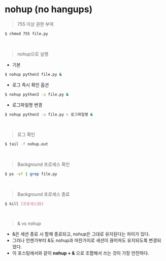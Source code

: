 # nohup (no hangups)

> 755 이상 권한 부여

```bash
$ chmod 755 file.py
```

<br>

> nohup으로 실행

- 기본

```bash
$ nohup python3 file.py &
```

- 로그 즉시 확인 옵션

```bash
$ nohup python3 -u file.py &
```

- 로그파일명 변경

```bash
$ nohup python3 -u file.py > 로그파일명 &
```

<br>

> 로그 확인


```bash
$ tail -f nohup.out
```

<br>

> Background 프로세스 확인

```bash
$ ps -ef | grep file.py
```

<br>

> Background 프로세스 종료


```bash
$ kill [프로세스ID]
```

<br>

> & vs nohup

- &은 세션 종료 시 함께 종료되고, nohup은 그대로 유지된다는 차이가 있다.
- 그러나 언젠가부터 &도 nohup과 마찬가지로 세션이 끊어져도 유지되도록 변경되었다.
- 이 포스팅에서와 같이 **nohup + &** 으로 조합해서 쓰는 것이 가장 안전하다.

